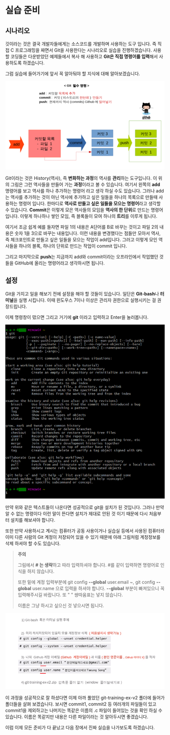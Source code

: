 # 실습 준비

## 시나리오

깃이라는 것은 결국 개발자들에게는 소스코드를 개발하며 사용하는 도구 입니다. 즉 직접 C 프로그래밍을 짜면서 Git을 사용한다는 시나리오로 실습을 진행하겠습니다. 사용할 코딩들은 다운받았던 예제들에서 복사 해 사용하고 **Git은 직접 명령어를 입력**해서 사용하도록 하겠습니다.

그럼 실습에 들어가기에 앞서 꼭 알아둬야 할 지식에 대해 알아보겠습니다.

![](.gitbook/assets/git-and-github_7.PNG)

Git이라는 것은 History\(역사\), 즉 **변화하는 과정**의 역사를 **관리**하는 도구입니다. 이 위의 그림은 그런 역사들을 만들어 가는 **과정**이라고 볼 수 있습니다. 여기서 왼쪽의 **add** 명령어를 보고 역사를 하나 추가하는 명령어 라고 생각 하실 수도 있습니다. 그러나 add는 역사를 추가하는 것이 아닌 역사에 추가하고 싶은 일들을 하나의 목록으로 만들때 사용하는 명령어 입니다. 한마디로 **역사로 만들고 싶은 일들을 모으는 명령어**라고 생각할 수 있습니다. **Commit**은 이렇게 모은 역사들의 모임을 **역사의 한 단위**로 만드는 명령어 입니다. 이렇게 하나하나 쌓인 모임, 즉 블록들이 모여 하나의 **트리**를 이루게 됩니다.

여기서 조금 쉽게 예를 들자면 파일 1의 내용은 A단어를 B로 바꾸는 것이고 파일 2의 내용은 숫자 1을 3으로 바꾸는 내용입니다. 이런 내용을 변경했다는 점들만 모아서 역사, 즉 체크포인트로 만들고 싶은 일들을 모으는 작업이 add입니다. 그러고 이렇게 모인 역사들을 하나의 블록, 하나의 단위로 만드는 작업이 commit 입니다.

그리고 마지막으로 **push**는 지금까지 add와 commit이라는 오프라인에서 작업했던 것들을 GitHub에 올리는 명령어라고 생각하시면 됩니다.

## 설정

Git을 가지고 일을 해보기 전에 설정을 해야 할 것들이 있습니다. 일단은 **Git-bash**나 **터미널**을 실행 시킵니다. 이때 윈도우스 7이나 이상은 관리자 권한으로 실행시키는 걸 권장드립니다.

이제 명령창이 떴으면 그리고 거기에 **git** 이라고 입력하고 Enter을 눌러봅니다.

![](.gitbook/assets/git-and-github_8.PNG)

만약 위와 같은 텍스트들이 나온다면 성공적으로 git을 설치가 된 것입니다. 그러나 만약 알 수 없는 명령이다 이런 말이 뜬다면 설치가 제대로 안된 것 이기 때문에 다시 처음부터 설치를 해보셔야 합니다.

또한 만약 사용하시고 계시는 컴퓨터가 공동 사용이거나 실습실 등에서 사용된 컴퓨터라 이미 다른 사람의 Git 계정이 저장되어 있을 수 있기 때문에 아래 그림처럼 계정정보를 삭제 하셔야 할 수도 있습니다.

> **주의**
>
> 그림에서 **\# 는 생략**하고 따라 입력하셔야 합니다. \#를 같이 입력하면 명령어로 인식을 하지 않습니다.
>
> 또한 밑에 계정 입력부분에 git config **--global** user.email ~, git config **--global** user.name 으로 입력을 하셔야 합니다. **--global** 부분이 빠져있으니 꼭 입력해주시길 바랍니다. 또 " " 쌍따움표는 넣지 않습니다.
>
> 이름은 그냥 하시고 싶으신 것 넣으시면 됩니다.

![](.gitbook/assets/git-and-github_9.PNG)

이 과정을 성공적으로 잘 하셨다면 이제 아까 풀었던 git-training-ex-v2 폴더에 들어가 폴더들을 살펴 보겠습니다. 보시면 commit1, commit2 등 여러개의 파일들이 있고 commit1을 제외하고는 나머지는 똑같은 이름의 .c 파일이 들어있는 것을 확인 하실 수 있습니다. 이름은 똑같지만 내용은 다른 파일이라는 것 알아두시면 좋겠습니다.

이럼 이제 모든 준비가 다 끝났고 다음 장에서 진짜 실습을 나가보도록 하겠습니다.

